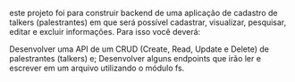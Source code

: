 este projeto foi para construir backend de uma aplicação de cadastro de talkers (palestrantes) em que será possível cadastrar, visualizar, pesquisar, editar e excluir informações. Para isso você deverá:

Desenvolver uma API de um CRUD (Create, Read, Update e Delete) de palestrantes (talkers) e;
Desenvolver alguns endpoints que irão ler e escrever em um arquivo utilizando o módulo fs.
